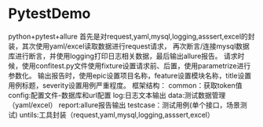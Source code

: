 # PytestDemo
python+pytest+allure
首先是对request,yaml,mysql,logging,asssert,excel的封装，其次使用yaml/excel读取数据进行request请求，	 再次断言/连接mysql数据库进行断言，并使用logging打印日志相关数据，最后输出allure报告。
请求时候，使用confitest.py文件使用fixture设置请求前、后置，使用parametrize进行参数化。
输出报告时，使用epic设置项目名称，feature设置模块名称，title设置用例标题，severity设置用例严重程度。
框架结构：
common：获取token值
config:配置文件-数据库和url配置
log:日志文本输出
data:测试数据管理（yaml/excel）
report:allure报告输出
testcase：测试用例(单个接口，场景测试)
untils:工具封装（request,yaml,mysql,logging,asssert,excel）
